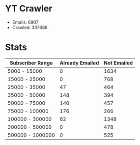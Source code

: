 # YT Crawler
- Emails: 6907
- Crawled: 337688

# Stats
| Subscriber Range  | Already Emailed | Not Emailed |
|-------|-------|-------|
| 5000 - 15000 | 0 | 1634 |
| 15000 - 25000 | 0 | 768 |
| 25000 - 35000 | 47 | 464 |
| 35000 - 50000 | 148 | 394 |
| 50000 - 75000 | 140 | 457 |
| 75000 - 100000 | 176 | 266 |
| 100000 - 300000 | 62 | 1348 |
| 300000 - 500000 | 0 | 478 |
| 500000 - 1000000 | 0 | 525 |

